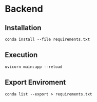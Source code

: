 # Backend

## Installation
```
conda install --file requirements.txt
```

## Execution
```
uvicorn main:app --reload
```

## Export Enviroment
```
conda list --export > requirements.txt
```